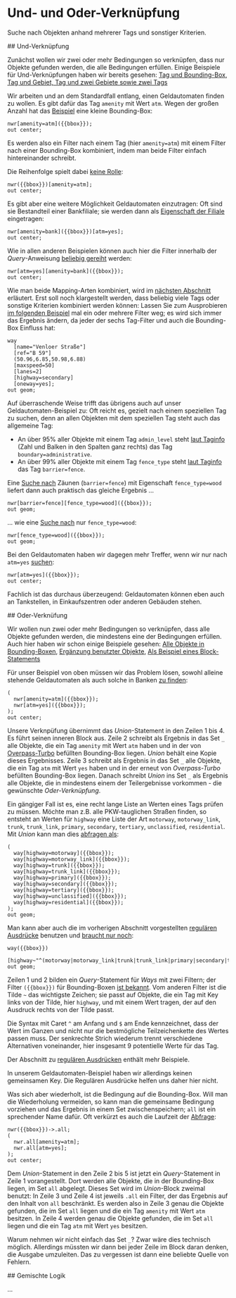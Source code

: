 Und- und Oder-Verknüpfung
=========================

Suche nach Objekten anhand mehrerer Tags und sonstiger Kriterien.

<a name="intersection"/>
## Und-Verknüpfung

Zunächst wollen wir zwei oder mehr Bedingungen so verknüpfen,
dass nur Objekte gefunden werden, die alle Bedingungen erfüllen.
Einige Beispiele für Und-Verknüpfungen haben wir bereits gesehen:
[Tag und Bounding-Box](per_tag.md#local),
[Tag und Gebiet, Tag und zwei Gebiete sowie zwei Tags](chaining.md#lateral)

Wir arbeiten und an dem Standardfall entlang,
einen Geldautomaten finden zu wollen.
Es gibt dafür das Tag `amenity` mit Wert `atm`.
Wegen der großen Anzahl hat das [Beispiel](https://overpass-turbo.eu/?lat=51.4775&lon=0.0&zoom=14&Q=CGI_STUB) eine kleine Bounding-Box:

    nwr[amenity=atm]({{bbox}});
    out center;

Es werden also ein Filter nach einem Tag (hier `amenity=atm`) mit einem Filter nach einer Bounding-Box kombiniert,
indem man beide Filter einfach hintereinander schreibt.

Die Reihenfolge spielt dabei [keine Rolle](https://overpass-turbo.eu/?lat=51.4775&lon=0.0&zoom=14&Q=CGI_STUB):

    nwr({{bbox}})[amenity=atm];
    out center;

Es gibt aber eine weitere Möglichkeit Geldautomaten einzutragen:
Oft sind sie Bestandteil einer Bankfiliale;
sie werden dann als [Eigenschaft der Filiale](https://overpass-turbo.eu/?lat=51.4775&lon=0.0&zoom=14&Q=CGI_STUB) eingetragen:

    nwr[amenity=bank]({{bbox}})[atm=yes];
    out center;

Wie in allen anderen Beispielen können auch hier die Filter innerhalb der _Query_-Anweisung [beliebig gereiht](https://overpass-turbo.eu/?lat=51.4775&lon=0.0&zoom=14&Q=CGI_STUB) werden:

    nwr[atm=yes][amenity=bank]({{bbox}});
    out center;

Wie man beide Mapping-Arten kombiniert, wird im [nächsten Abschnitt](union.md#union) erläutert.
Erst soll noch klargestellt werden,
dass beliebig viele Tags oder sonstige Kriterien kombiniert werden können:
Lassen Sie zum Ausprobieren [im folgenden Beispiel](https://overpass-turbo.eu/?lat=50.95&lon=6.95&zoom=9&Q=CGI_STUB) mal ein oder mehrere Filter weg;
es wird sich immer das Ergebnis ändern, da jeder der sechs Tag-Filter und auch die Bounding-Box Einfluss hat:

    way
      [name="Venloer Straße"]
      [ref="B 59"]
      (50.96,6.85,50.98,6.88)
      [maxspeed=50]
      [lanes=2]
      [highway=secondary]
      [oneway=yes];
    out geom;

Auf überraschende Weise trifft das übrigens auch auf unser Geldautomaten-Beispiel zu:
Oft reicht es, gezielt nach einem speziellen Tag zu suchen,
denn an allen Objekten mit dem speziellen Tag steht auch das allgemeine Tag:

* An über 95% aller Objekte mit einem Tag `admin_level` steht [laut Taginfo](https://taginfo.openstreetmap.org/tags/boundary=administrative#combinations) (Zahl und Balken in den Spalten ganz rechts) das Tag `boundary=administrative`.
* An über 99% aller Objekte mit einem Tag `fence_type` steht [laut Taginfo](https://taginfo.openstreetmap.org/tags/fence_type=wood#combinations) das Tag `barrier=fence`.

Eine [Suche nach](https://overpass-turbo.eu/?lat=51.473&lon=0.0&zoom=14&Q=CGI_STUB) Zäunen (`barrier=fence`) mit Eigenschaft `fence_type=wood` liefert dann auch praktisch das gleiche Ergebnis ...

    nwr[barrier=fence][fence_type=wood]({{bbox}});
    out geom;

... wie eine [Suche nach](https://overpass-turbo.eu/?lat=51.473&lon=0.0&zoom=14&Q=CGI_STUB) nur `fence_type=wood`:

    nwr[fence_type=wood]({{bbox}});
    out geom;

Bei den Geldautomaten haben wir dagegen mehr Treffer,
wenn wir nur nach `atm=yes` [suchen](https://overpass-turbo.eu/?lat=51.4775&lon=0.0&zoom=14&Q=https://overpass-turbo.eu/?lat=51.4775&lon=0.0&zoom=14&Q=CGI_STUB):

    nwr[atm=yes]({{bbox}});
    out center;

Fachlich ist das durchaus überzeugend:
Geldautomaten können eben auch an Tankstellen, in Einkaufszentren oder anderen Gebäuden stehen.

<a name="union"/>
## Oder-Verknüfung

Wir wollen nun zwei oder mehr Bedingungen so verknüpfen,
dass alle Objekte gefunden werden, die mindestens eine der Bedingungen erfüllen.
Auch hier haben wir schon einige Beispiele gesehen:
[Alle Objekte in Bounding-Boxen](../targets/formats.md#faithful),
[Ergänzung benutzter Objekte](chaining.md#topdown),
[Als Beispiel eines Block-Statements](../preface/design.md#block_statements)

Für unser Beispiel von oben müssen wir das Problem lösen,
sowohl alleine stehende Geldautomaten als auch solche in Banken [zu finden](https://overpass-turbo.eu/?lat=51.4775&lon=0.0&zoom=14&Q=CGI_STUB):

    (
      nwr[amenity=atm]({{bbox}});
      nwr[atm=yes]({{bbox}});
    );
    out center;

Unsere Verknpüfung übernimmt das _Union_-Statement in den Zeilen 1 bis 4.
Es führt seinen inneren Block aus.
Zeile 2 schreibt als Ergebnis in das Set `_` alle Objekte,
die ein Tag `amenity` mit Wert `atm` haben und in der von [Overpass-Turbo](../targets/turbo.md#convenience) befüllten Bounding-Box liegen.
_Union_ behält eine Kopie dieses Ergebnisses.
Zeile 3 schreibt als Ergebnis in das Set `_` alle Objekte,
die ein Tag `atm` mit Wert `yes` haben und in der erneut von _Overpass-Turbo_ befüllten Bounding-Box liegen.
Danach schreibt _Union_ ins Set `_` als Ergebnis alle Objekte,
die in mindestens einem der Teilergebnisse vorkommen - die gewünschte _Oder-Verknüpfung_.

Ein gängiger Fall ist es,
eine recht lange Liste an Werten eines Tags prüfen zu müssen.
Möchte man z.B. alle PKW-tauglichen Straßen finden,
so entsteht an Werten für `highway` eine Liste der Art
`motorway`, `motorway_link`,
`trunk`, `trunk_link`,
`primary`, `secondary`, `tertiary`,
`unclassified`, `residential`.
Mit _Union_ kann man dies [abfragen als](https://overpass-turbo.eu/?lat=51.473&lon=0.0&zoom=15&Q=CGI_STUB):

    (
      way[highway=motorway]({{bbox}});
      way[highway=motorway_link]({{bbox}});
      way[highway=trunk]({{bbox}});
      way[highway=trunk_link]({{bbox}});
      way[highway=primary]({{bbox}});
      way[highway=secondary]({{bbox}});
      way[highway=tertiary]({{bbox}});
      way[highway=unclassified]({{bbox}});
      way[highway=residential]({{bbox}});
    );
    out geom;

Man kann aber auch die im vorherigen Abschnitt vorgestellten [regulären Ausdrücke](per_tag.md#regex) benutzen
und [braucht nur noch](https://overpass-turbo.eu/?lat=51.473&lon=0.0&zoom=15&Q=CGI_STUB):

    way({{bbox}})
      [highway~"^(motorway|motorway_link|trunk|trunk_link|primary|secondary|tertiary|unclassified|residential)$"];
    out geom;

Zeilen 1 und 2 bilden ein _Query_-Statement für _Ways_ mit zwei Filtern;
der Filter `({{bbox}})` für Bounding-Boxen [ist bekannt](../full_data/bbox.md#filter).
Vom anderen Filter ist die Tilde `~` das wichtigste Zeichen;
sie passt auf Objekte, die ein Tag mit Key links von der Tilde, hier `highway`, und mit einem Wert tragen,
der auf den Ausdruck rechts von der Tilde passt.

Die Syntax mit Caret `^` am Anfang und `$` am Ende kennzeichnet,
dass der Wert im Ganzen und nicht nur die bestmögliche Teilzeichenkette des Wertes passen muss.
Der senkrechte Strich wiederum trennt verschiedene Alternativen voneinander,
hier insgesamt 9 potentielle Werte für das Tag.

Der Abschnitt zu [regulären Ausdrücken](per_tag.md#regex) enthält mehr Beispiele.

In unserem Geldautomaten-Beispiel haben wir allerdings keinen gemeinsamen Key.
Die Regulären Ausdrücke helfen uns daher hier nicht.

Was sich aber wiederholt, ist die Bedingung auf die Bounding-Box.
Will man die Wiederholung vermeiden,
so kann man die gemeinsame Bedingung vorziehen und das Ergebnis in einem Set zwischenspeichern;
`all` ist ein sprechender Name dafür.
Oft verkürzt es auch die Laufzeit der [Abfrage](https://overpass-turbo.eu/?lat=51.4775&lon=0.0&zoom=14&Q=CGI_STUB):

    nwr({{bbox}})->.all;
    (
      nwr.all[amenity=atm];
      nwr.all[atm=yes];
    );
    out center;

Dem _Union_-Statement in den Zeile 2 bis 5 ist jetzt ein _Query_-Statement in Zeile 1 vorangestellt.
Dort werden alle Objekte, die in der Bounding-Box liegen, im Set `all` abgelegt.
Dieses Set wird im _Union_-Block zweimal benutzt:
In Zeile 3 und Zeile 4 ist jeweils `.all` ein Filter, der das Ergebnis auf den Inhalt von `all` beschränkt.
Es werden also in Zeile 3 genau die Objekte gefunden,
die im Set `all` liegen und die ein Tag `amenity` mit Wert `atm` besitzen.
In Zeile 4 werden genau die Objekte gefunden,
die im Set `all` liegen und die ein Tag `atm` mit Wert `yes` besitzen.

Warum nehmen wir nicht einfach das Set `_`?
Zwar wäre dies technisch möglich.
Allerdings müssten wir dann bei jeder Zeile im Block daran denken, die Ausgabe umzuleiten.
Das zu vergessen ist dann eine beliebte Quelle von Fehlern.

<a name="full"/>
## Gemischte Logik

<!--
highway mixed + name
-->

...

<!-- Hinweis auf Evals -->
<!-- [](../preface/design.md#evaluators) -->

<!-- Around, mehrere Areas -->

<!-- Normalformen -->
<!-- Negation? -->
